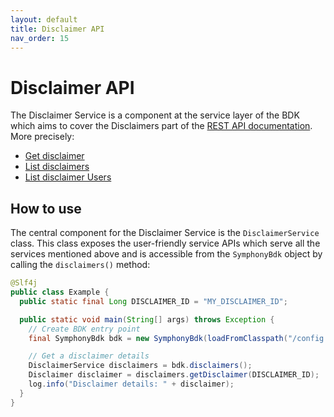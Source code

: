 ```yaml
---
layout: default
title: Disclaimer API
nav_order: 15
---
```


# Disclaimer API

The Disclaimer Service is a component at the service layer of the BDK which aims to cover the Disclaimers part of the [REST API documentation](https://developers.symphony.com/restapi/reference).
More precisely:
* [Get disclaimer](https://developers.symphony.com/restapi/reference/disclaimer)
* [List disclaimers](https://developers.symphony.com/restapi/reference/list-disclaimers)
* [List disclaimer Users](https://developers.symphony.com/restapi/reference/disclaimer-users)


## How to use
The central component for the Disclaimer Service is the `DisclaimerService` class.
This class exposes the user-friendly service APIs which serve all the services mentioned above
and is accessible from the `SymphonyBdk` object by calling the `disclaimers()` method:


```java
@Slf4j
public class Example {
  public static final Long DISCLAIMER_ID = "MY_DISCLAIMER_ID";

  public static void main(String[] args) throws Exception {
    // Create BDK entry point
    final SymphonyBdk bdk = new SymphonyBdk(loadFromClasspath("/config.yaml"));

    // Get a disclaimer details
    DisclaimerService disclaimers = bdk.disclaimers();
    Disclaimer disclaimer = disclaimers.getDisclaimer(DISCLAIMER_ID);
    log.info("Disclaimer details: " + disclaimer);
  }
}
```
